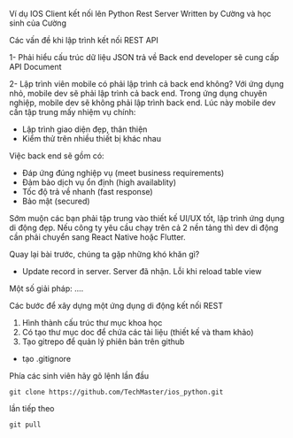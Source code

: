 Ví dụ IOS Client kết nối lên Python Rest Server
Written by Cường và học sinh của Cường




Các vấn đề khi lập trình kết nối REST API

1- Phải hiểu cấu trúc dữ liệu JSON trả về
Back end developer sẽ cung cấp API Document

2- Lập trình viên mobile có phải lập trình cả back end không?
Với ứng dụng nhỏ, mobile dev sẽ phải lập trình cả back end.
Trong ứng dụng chuyên nghiệp, mobile dev sẽ không phải lập trình back end. Lúc này mobile dev cần tập trung mấy nhiệm vụ chính:
+ Lập trình giao diện đẹp, thân thiện
+ Kiểm thử trên nhiều thiết bị khác nhau

Việc back end sẽ gồm có:
+ Đáp ứng đúng nghiệp vụ (meet business requirements)
+ Đảm bảo dịch vụ ổn định (high availablity)
+ Tốc độ trả về nhanh (fast response)
+ Bảo mật (secured)

Sớm muộn các bạn phải tập trung vào thiết kế UI/UX tốt, lập trình ứng dụng di động đẹp. Nếu công ty yêu cầu chạy trên cả 2 nền tảng thì dev di động cần phải chuyển sang React Native hoặc Flutter.


Quay lại bài trước, chúng ta gặp những khó khăn gì?
+ Update record in server. Server đã nhận. Lỗi khi reload table view

Một số giải pháp:
....



Các bước để xây dựng một ứng dụng di động kết nối REST

1. Hình thành cấu trúc thư mục khoa học
2. Có tạo thư mục doc để chứa các tài liệu (thiết kế và tham khảo)
3. Tạo gitrepo để quản lý phiên bản trên github 
  - tạo .gitignore


Phía các sinh viên hãy gõ lệnh
lần đầu
```
git clone https://github.com/TechMaster/ios_python.git
```
lần tiếp theo
```
git pull
```


